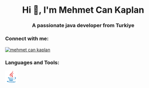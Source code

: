 <h1 align="center">Hi 👋, I'm Mehmet Can Kaplan</h1>
<h3 align="center">A passionate java developer from Turkiye</h3>

<h3 align="left">Connect with me:</h3>
<p align="left">
<a href="https://linkedin.com/in/mehmet can kaplan" target="blank"><img align="center" src="https://raw.githubusercontent.com/rahuldkjain/github-profile-readme-generator/master/src/images/icons/Social/linked-in-alt.svg" alt="mehmet can kaplan" height="30" width="40" /></a>
</p>

<h3 align="left">Languages and Tools:</h3>
<p align="left"> <a href="https://www.java.com" target="_blank" rel="noreferrer"> <img src="https://raw.githubusercontent.com/devicons/devicon/master/icons/java/java-original.svg" alt="java" width="40" height="40"/> </a> </p>

